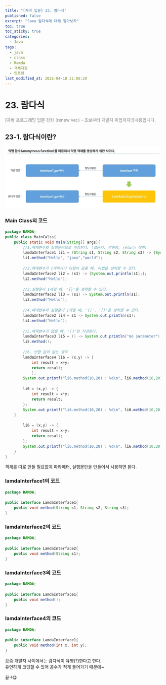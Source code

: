 ```yaml
---
title: "[자바 입문] 23. 람다식"
published: false
excerpt: "Java 람다식에 대해 알아보자"
toc: true
toc_sticky: true
categories:
  - Java
tags:
  - java
  - class
  - Ramda
  - 객체지향
  - 인프런
last_modified_at: 2021-04-18 21:08:20
---
```


# 23. 람다식
<span style="color:grey">[자바 프로그래밍 입문 강좌 (renew ver.) - 초보부터 개발자 취업까지!!]내용입니다.</span>

## 23-1. 람다식이란?
![이미지](/assets/images/Java_프로그래밍_입문/23강/ramda1.png)

  
### Main Class의 코드  
  
```java
package RAMDA;
public class MainCalss{
    public static void main(String[] args){
        //1.매개변수와 실행문만으로 작성한다. (접근자, 반환형, return 생략)  
        lamdaInterface1 li1 = (String s1, String s2, String s3) -> {System.out.println(s1+" "+s2+" "+s3);};
        li1.method("Hello", "java","world");

        //2.매개변수가 1개이거나 타입이 같을 때, 타입을 생략할 수 있다.  
        lamdaInterface2 li2 = (s1) -> {System.out.println(s1);};
        li2.method("Hello");

        //3.실행문이 1개일 때, '{}'를 생략할 수 있다.
        lamdaInterface2 li3 = (s1) -> System.out.println(s1);  
        li3.method("Hello");

        //4.매개변수와 실행문이 1개일 때, '()', '{}'를 생략할 수 있다.
        lamdaInterface2 li4 = s1 -> System.out.println(s1);
        li4.method("Hello");

        //5.매개변수가 없을 때, '()'만 작성한다.
        lamdaInterface3 li5 = () -> System.out.println("no parameter");
        li5.method();

        //6. 반환 값이 없는 경우
        lamdaInterface4 li6 = (x,y) -> { 
            int result = x+y;
            return result;
            };
        System.out.printf("li6.method(10,20) : %d\n", li6.method(10,20));
          
        li6 = (x,y) -> { 
            int result = x*y;
            return result;
        };
        System.out.printf("li6.method(10,20) : %d\n", li6.method(10,20));
    }
      
        li6 = (x,y) -> { 
            int result = x-y;
            return result;
        };
        System.out.printf("li6.method(10,20) : %d\n", li6.method(10,20));
    }
}
```  
  
객체를 따로 만들 필요없이 파라메터, 실행문만을 만들어서 사용하면 된다.  

### lamdaInterface1의 코드  
  
```java
package RAMDA;

public interface LamdaInterface1{
    public void method(String s1, String s2, String s3);
}
```
  
### lamdaInterface2의 코드  
  
```java
package RAMDA;

public interface LamdaInterface2{
    public void method(String s1);
}
```
  
### lamdaInterface3의 코드  
  
```java
package RAMDA;

public interface LamdaInterface1{
    public void method();
}
```
  
### lamdaInterface4의 코드  
  
```java
package RAMDA;

public interface LamdaInterface1{
    public void method(int x, int y);
}
```
  
요즘 개발자 사이에서는 람다식이 유행(?)한다고 한다.  
유연하게 코딩할 수 있어 공수가 적게 들어가기 때문에~  
  

끝-!😋